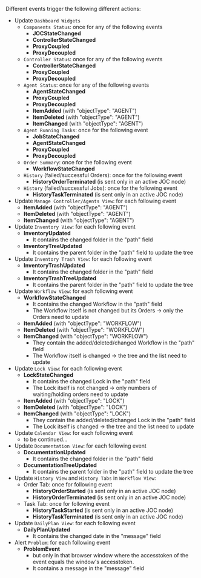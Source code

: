 Different events trigger the following different actions:

* Update ``Dashboard Widgets``
	* ``Components Status``: once for any of the following events
		* **JOCStateChanged**
		* **ControllerStateChanged**
		* **ProxyCoupled**
		* **ProxyDecoupled**
	* ``Controller Status``: once for any of the following events
		* **ControllerStateChanged**
		* **ProxyCoupled**
		* **ProxyDecoupled**
	* ``Agent Status``: once for any of the following events
		* **AgentStateChanged**
		* **ProxyCoupled**
		* **ProxyDecoupled**
		* **ItemAdded** (with "objectType": "AGENT")
		* **ItemDeleted** (with "objectType": "AGENT")
		* **ItemChanged** (with "objectType": "AGENT")
	* ``Agent Running Tasks``: once for the following event
		* **JobStateChanged**
		* **AgentStateChanged**
		* **ProxyCoupled**
		* **ProxyDecoupled**
	* ``Order Summary``: once for the following event
		* **WorkflowStateChanged**
	* ``History`` (failed/successful Orders): once for the following event
		* **HistoryOrderTerminated** (is sent only in an active JOC node)
	* ``History`` (failed/successful Jobs): once for the following event
		* **HistoryTaskTerminated** (is sent only in an active JOC node)
* Update ``Manage Controller/Agents View``: for each following event
	* **ItemAdded** (with "objectType": "AGENT")
	* **ItemDeleted** (with "objectType": "AGENT")
	* **ItemChanged** (with "objectType": "AGENT")
* Update ``Inventory View``: for each following event
	* **InventoryUpdated**
		* It contains the changed folder in the "path" field
	* **InventoryTreeUpdated**
		* It contains the parent folder in the "path" field to update the tree
* Update ``Inventory Trash View``: for each following event
	* **InventoryTrashUpdated**
		* It contains the changed folder in the "path" field
	* **InventoryTrashTreeUpdated**
		* It contains the parent folder in the "path" field to update the tree
* Update ``Workflow View``: for each following event
	* **WorkflowStateChanged**
		* It contains the changed Workflow in the "path" field
		* The Workflow itself is not changed but its Orders -> only the Orders need to update 
	* **ItemAdded** (with "objectType": "WORKFLOW")
	* **ItemDeleted** (with "objectType": "WORKFLOW")
	* **ItemChanged** (with "objectType": "WORKFLOW") 
		* They contain the added/deleted/changed Workflow in the "path" field
		* The Workflow itself is changed -> the tree and the list need to update
* Update ``Lock View``: for each following event
	* **LockStateChanged**
		* It contains the changed Lock in the "path" field
		* The Lock itself is not changed -> only numbers of waiting/holding orders need to update
	* **ItemAdded** (with "objectType": "LOCK")
	* **ItemDeleted** (with "objectType": "LOCK")
	* **ItemChanged** (with "objectType": "LOCK") 
		* They contain the added/deleted/changed Lock in the "path" field
		* The Lock itself is changed -> the tree and the list need to update
* Update ``Calendar View``: for each following event
	* to be continued...
* Update ``Documentation View``: for each following event
	* **DocumentationUpdated**
		* It contains the changed folder in the "path" field
	* **DocumentationTreeUpdated**
		* It contains the parent folder in the "path" field to update the tree
* Update ``History View`` and ``History Tabs`` in ``Workflow View``: 
	* Order Tab: once for following event
		* **HistoryOrderStarted**  (is sent only in an active JOC node)
		* **HistoryOrderTerminated**  (is sent only in an active JOC node)
	* Task Tab: once for following event
		* **HistoryTaskStarted**  (is sent only in an active JOC node)
		* **HistoryTaskTerminated**  (is sent only in an active JOC node)
* Update ``DailyPlan View``: for each following event 
	* **DailyPlanUpdated**
		* It contains the changed date in the "message" field
* Alert ``Problem``: for each following event
	* **ProblemEvent** 
		* but only in that browser window where the accesstoken of the event equals the window's accesstoken.
		* It contains a message in the "message" field 
		